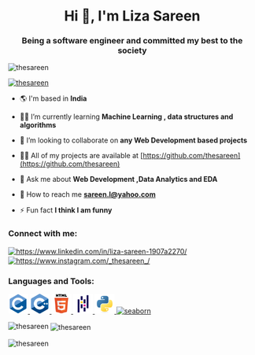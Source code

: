 <h1 align="center">Hi 👋, I'm Liza Sareen</h1>
<h3 align="center">Being a software engineer and committed my best to the society</h3>

<p align="left"> <img src="https://komarev.com/ghpvc/?username=thesareen&label=Profile%20views&color=0e75b6&style=flat" alt="thesareen" /> </p>

<p align="left"> <a href="https://github.com/ryo-ma/github-profile-trophy"><img src="https://github-profile-trophy.vercel.app/?username=thesareen" alt="thesareen" /></a> </p>

- 🌎 I'm based in **India**

- 👨‍🎓 I’m currently learning **Machine Learning , data structures and algorithms**

- 🤝 I’m looking to collaborate on **any Web Development based projects**

- 👨‍💻 All of my projects are available at [https://github.com/thesareen](https://github.com/thesareen)

- 💬 Ask me about **Web Development ,Data Analytics and EDA**

- 👣 How to reach me **sareen.l@yahoo.com**

- ⚡ Fun fact **I think I am funny**

<h3 align="left">Connect with me:</h3>
<p align="left">
<a href="https://linkedin.com/in/https://www.linkedin.com/in/liza-sareen-1907a2270/" target="blank"><img align="center" src="https://raw.githubusercontent.com/rahuldkjain/github-profile-readme-generator/master/src/images/icons/Social/linked-in-alt.svg" alt="https://www.linkedin.com/in/liza-sareen-1907a2270/" height="30" width="40" /></a>
<a href="https://instagram.com/https://www.instagram.com/_thesareen_/" target="blank"><img align="center" src="https://raw.githubusercontent.com/rahuldkjain/github-profile-readme-generator/master/src/images/icons/Social/instagram.svg" alt="https://www.instagram.com/_thesareen_/" height="30" width="40" /></a>
</p>

<h3 align="left">Languages and Tools:</h3>
<p align="left"> <a href="https://www.cprogramming.com/" target="_blank" rel="noreferrer"> <img src="https://raw.githubusercontent.com/devicons/devicon/master/icons/c/c-original.svg" alt="c" width="40" height="40"/> </a> <a href="https://www.w3schools.com/cpp/" target="_blank" rel="noreferrer"> <img src="https://raw.githubusercontent.com/devicons/devicon/master/icons/cplusplus/cplusplus-original.svg" alt="cplusplus" width="40" height="40"/> </a> <a href="https://www.w3.org/html/" target="_blank" rel="noreferrer"> <img src="https://raw.githubusercontent.com/devicons/devicon/master/icons/html5/html5-original-wordmark.svg" alt="html5" width="40" height="40"/> </a> <a href="https://pandas.pydata.org/" target="_blank" rel="noreferrer"> <img src="https://raw.githubusercontent.com/devicons/devicon/2ae2a900d2f041da66e950e4d48052658d850630/icons/pandas/pandas-original.svg" alt="pandas" width="40" height="40"/> </a> <a href="https://www.python.org" target="_blank" rel="noreferrer"> <img src="https://raw.githubusercontent.com/devicons/devicon/master/icons/python/python-original.svg" alt="python" width="40" height="40"/> </a> <a href="https://seaborn.pydata.org/" target="_blank" rel="noreferrer"> <img src="https://seaborn.pydata.org/_images/logo-mark-lightbg.svg" alt="seaborn" width="40" height="40"/> </a> </p>

<p><img align="left" src="https://github-readme-stats.vercel.app/api/top-langs?username=thesareen&show_icons=true&locale=en&layout=compact" alt="thesareen" /></p>

<p>&nbsp;<img align="center" src="https://github-readme-stats.vercel.app/api?username=thesareen&show_icons=true&locale=en" alt="thesareen" /></p>

<p><img align="center" src="https://github-readme-streak-stats.herokuapp.com/?user=thesareen&" alt="thesareen" /></p>
